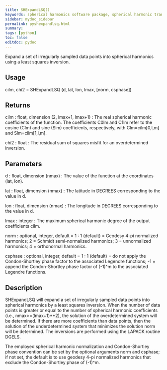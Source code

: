```yaml
---
title: SHExpandLSQ()
keywords: spherical harmonics software package, spherical harmonic transform, legendre functions, multitaper spectral analysis, Python, gravity, magnetic field
sidebar: mydoc_sidebar
permalink: pyshexpandlsq.html
summary:
tags: [python]
toc: false
editdoc: pydoc
---
```


Expand a set of irregularly sampled data points into spherical harmonics using a least squares inversion.

## Usage

cilm, chi2 = SHExpandLSQ (d, lat, lon, lmax, [norm,  csphase])

## Returns

cilm : float, dimension (2, lmax+1, lmax+1)
:   The real spherical harmonic coefficients of the function. The coefficients C0lm and C1lm refer to the cosine (Clm) and sine (Slm) coefficients, respectively, with Clm=cilm[0,l,m] and Slm=cilm[1,l,m].

chi2 : float
:   The residual sum of squares misfit for an overdetermined inversion.

## Parameters

d : float, dimension (nmax)
:   The value of the function at the coordinates (lat, lon).

lat : float, dimension (nmax)
:   The latitude in DEGREES corresponding to the value in d.

lon : float, dimension (nmax)
:   The longitude in DEGREES corresponding to the value in d.

lmax : integer
:   The maximum spherical harmonic degree of the output coefficients cilm.

norm : optional, integer, default = 1
:   1 (default) = Geodesy 4-pi normalized harmonics; 2 = Schmidt semi-normalized harmonics; 3 = unnormalized harmonics; 4 = orthonormal harmonics.

csphase : optional, integer, default = 1
:   1 (default) = do not apply the Condon-Shortley phase factor to the associated Legendre functions; -1 = append the Condon-Shortley phase factor of (-1)^m to the associated Legendre functions.

## Description

SHExpandLSQ will expand a set of irregularly sampled data points into spherical harmonics by a least squares inversion. When the number of data points is greater or equal to the number of spherical harmonic coefficients (i.e., nmax>=(lmax+1)**2), the solution of the overdetermined system will be determined. If there are more coefficients than data points, then the solution of the underdetermined system that minimizes the solution norm will be determined. The inversions are performed using the LAPACK routine DGELS.

The employed spherical harmonic normalization and Condon-Shortley phase convention can be set by the optional arguments norm and csphase; if not set, the default is to use geodesy 4-pi normalized harmonics that exclude the Condon-Shortley phase of (-1)^m.
